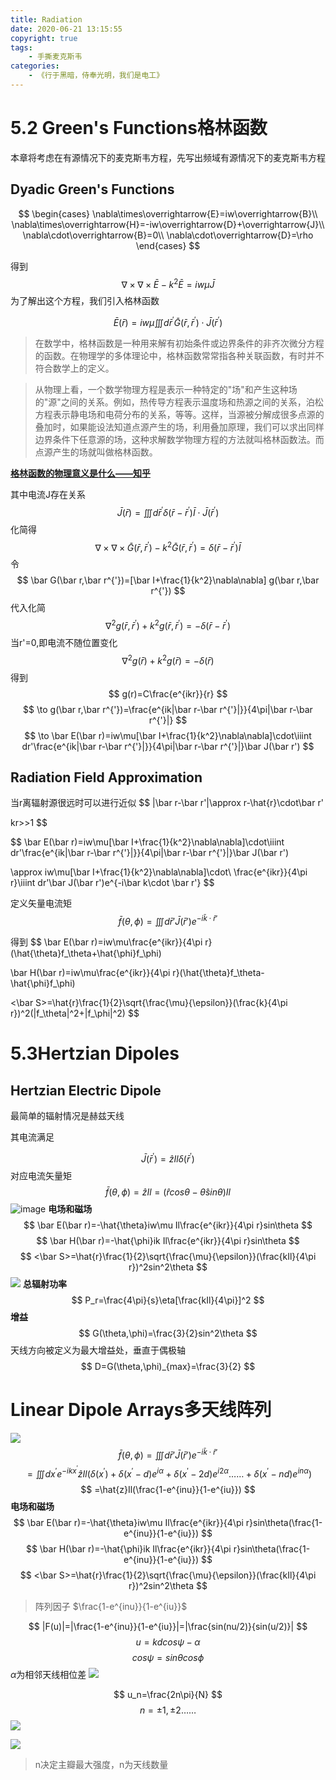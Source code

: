 ```yaml
---
title: Radiation
date: 2020-06-21 13:15:55
copyright: true
tags:
    - 手撕麦克斯韦
categories: 
    - 《行于黑暗，侍奉光明，我们是电工》
---
```


# 5.2 Green's Functions格林函数
本章将考虑在有源情况下的麦克斯韦方程，先写出频域有源情况下的麦克斯韦方程
## Dyadic Green's Functions
<!--more-->
$$
\begin{cases} \nabla\times\overrightarrow{E}=iw\overrightarrow{B}\\
\nabla\times\overrightarrow{H}=-iw\overrightarrow{D}+\overrightarrow{J}\\
\nabla\cdot\overrightarrow{B}=0\\
\nabla\cdot\overrightarrow{D}=\rho
\end{cases}
$$

得到
$$
\nabla \times \nabla\times\bar E-k^2\bar E=iw\mu\bar J
$$
为了解出这个方程，我们引入格林函数

$$
\bar E(\bar r)=iw\mu\iiint d\bar r^{'}\bar G(\bar r,\bar r^{'})\cdot\bar J(\bar r^{'})
$$
> 在数学中，格林函数是一种用来解有初始条件或边界条件的非齐次微分方程的函数。在物理学的多体理论中，格林函数常常指各种关联函数，有时并不符合数学上的定义。

> 从物理上看，一个数学物理方程是表示一种特定的"场"和产生这种场的"源"之间的关系。例如，热传导方程表示温度场和热源之间的关系，泊松方程表示静电场和电荷分布的关系，等等。这样，当源被分解成很多点源的叠加时，如果能设法知道点源产生的场，利用叠加原理，我们可以求出同样边界条件下任意源的场，这种求解数学物理方程的方法就叫格林函数法。而点源产生的场就叫做格林函数。

 [**格林函数的物理意义是什么——知乎**](
https://www.zhihu.com/question/58746631/answer/170741359)

其中电流J存在关系
$$
\bar J(\bar r)=\iiint d\bar r^{'}\delta(\bar r-\bar r^{'})\bar I\cdot\bar J(\bar r^{'})
$$
化简得
$$
\nabla \times \nabla\times\bar G(\bar r,\bar r^{'})-k^2\bar G(\bar r,\bar r^{'})=\delta(\bar r-\bar r^{'})\bar I
$$
令
$$
\bar G(\bar r,\bar r^{'})=[\bar I+\frac{1}{k^2}\nabla\nabla] g(\bar r,\bar r^{'})
$$
代入化简
$$
\nabla^2g(\bar r,\bar r^{'})+k^2g(\bar r,\bar r^{'})=-\delta(\bar r-\bar r^{'})
$$
当r'=0,即电流不随位置变化
$$
\nabla^2g(\bar r)+k^2g(\bar r)=-\delta(\bar r)
$$
得到
$$
g(r)=C\frac{e^{ikr}}{r}
$$
$$
\to g(\bar r,\bar r^{'})=\frac{e^{ik|\bar r-\bar r^{'}|}}{4\pi|\bar r-\bar r^{'}|}
$$
$$
\to \bar E(\bar r)=iw\mu[\bar I+\frac{1}{k^2}\nabla\nabla]\cdot\iiint dr'\frac{e^{ik|\bar r-\bar r^{'}|}}{4\pi|\bar r-\bar r^{'}|}\bar J(\bar r')
$$

## Radiation Field Approximation
当r离辐射源很远时可以进行近似
$$
|\bar r-\bar r'|\approx r-\hat{r}\cdot\bar r'

kr>>1
$$


$$
\bar E(\bar r)=iw\mu[\bar I+\frac{1}{k^2}\nabla\nabla]\cdot\iiint dr'\frac{e^{ik|\bar r-\bar r^{'}|}}{4\pi|\bar r-\bar r^{'}|}\bar J(\bar r')

\approx iw\mu[\bar I+\frac{1}{k^2}\nabla\nabla]\cdot\ \frac{e^{ikr}}{4\pi r}\iiint dr'\bar J(\bar r')e^{-i\bar k\cdot \bar r'}
$$

定义矢量电流矩
$$
\bar f(\theta,\phi)=\iiint d \bar r'\bar J(\bar r')e^{-i\bar k\cdot \bar r'}
$$

得到
$$
\bar E(\bar r)=iw\mu\frac{e^{ikr}}{4\pi r}(\hat{\theta}f_\theta+\hat{\phi}f_\phi)

\bar H(\bar r)=iw\mu\frac{e^{ikr}}{4\pi r}(\hat{\theta}f_\theta-\hat{\phi}f_\phi)

<\bar S>=\hat{r}\frac{1}{2}\sqrt{\frac{\mu}{\epsilon}}(\frac{k}{4\pi r})^2(|f_\theta|^2+|f_\phi|^2)
$$

# 5.3Hertzian Dipoles
## Hertzian Electric Dipole
最简单的辐射情况是赫兹天线

其电流满足

$$
\bar J(\bar r^{'})=\hat{z}Il\delta(\bar r^{'})
$$
对应电流矢量矩
$$
\bar f(\theta,\phi)=\hat{z}Il=(\hat{r}cos\theta-\hat{\theta}sin\theta)Il
$$
![image](https://note.youdao.com/yws/public/resource/d7887d3005300ddc063057fa9bf70e07/xmlnote/C20E125C2113468EBEB26E32D2926873/6259)
**电场和磁场**
$$
\bar E(\bar r)=-\hat{\theta}iw\mu Il\frac{e^{ikr}}{4\pi r}sin\theta
$$
$$
\bar H(\bar r)=-\hat{\phi}ik Il\frac{e^{ikr}}{4\pi r}sin\theta
$$
$$
<\bar S>=\hat{r}\frac{1}{2}\sqrt{\frac{\mu}{\epsilon}}(\frac{kIl}{4\pi r})^2sin^2\theta
$$
![](https://cdn.jsdelivr.net/gh/Fazziekey/image-bed/img/20200621210236.png)
**总辐射功率**
$$
P_r=\frac{4\pi}{s}\eta[\frac{kIl}{4\pi}]^2
$$
**增益**
$$
G(\theta,\phi)=\frac{3}{2}sin^2\theta
$$
天线方向被定义为最大增益处，垂直于偶极轴
$$
D=G(\theta,\phi)_{max}=\frac{3}{2}
$$

# Linear Dipole Arrays多天线阵列
![](https://cdn.jsdelivr.net/gh/Fazziekey/image-bed/img/20200621210237.png)
$$
\bar f(\theta,\phi)=\iiint d \bar r'\bar J(\bar r')e^{-i\bar k\cdot \bar r'}
$$
$$
=\iiint dx^{'}e^{-ikx^{'}}\hat{z}Il(\delta(x^{'})+\delta(x^{'}-d)e^{i\alpha}+\delta(x^{'}-2d)e^{i2\alpha}……+\delta(x^{'}-nd)e^{in\alpha})
$$
$$
=\hat{z}Il(\frac{1-e^{inu}}{1-e^{iu}})
$$
**电场和磁场**
$$
\bar E(\bar r)=-\hat{\theta}iw\mu Il\frac{e^{ikr}}{4\pi r}sin\theta(\frac{1-e^{inu}}{1-e^{iu}})
$$
$$
\bar H(\bar r)=-\hat{\phi}ik Il\frac{e^{ikr}}{4\pi r}sin\theta(\frac{1-e^{inu}}{1-e^{iu}})
$$
$$
<\bar S>=\hat{r}\frac{1}{2}\sqrt{\frac{\mu}{\epsilon}}(\frac{kIl}{4\pi r})^2sin^2\theta
$$
> 阵列因子 $\frac{1-e^{inu}}{1-e^{iu}}$

$$
|F(u)|=|\frac{1-e^{inu}}{1-e^{iu}}|=|\frac{sin(nu/2)}{sin(u/2)}|
$$
$$
u=kdcos\psi-\alpha
$$
$$
cos\psi=sin\theta cos\phi
$$
$\alpha$为相邻天线相位差
![](https://cdn.jsdelivr.net/gh/Fazziekey/image-bed/img/20200621210631.png)

$$
u_n=\frac{2n\pi}{N}  
$$
$$
n=\pm1,\pm2……
$$
![](https://cdn.jsdelivr.net/gh/Fazziekey/image-bed/img/20200621210632.png)

![](https://cdn.jsdelivr.net/gh/Fazziekey/image-bed/img/20200621210633.png)

> n决定主瓣最大强度，n为天线数量